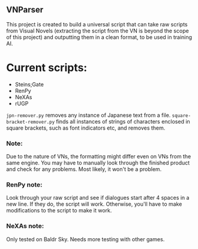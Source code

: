 ## VNParser
This project is created to build a universal script that can take raw scripts from Visual Novels (extracting the script from the VN is beyond the scope of this project) and outputting them in a clean format, to be used in training AI.

# Current scripts:
- Steins;Gate
- RenPy
- NeXAs
- rUGP

`jpn-remover.py` removes any instance of Japanese text from a file.
`square-bracket-remover.py` finds all instances of strings of characters enclosed in square brackets, such as font indicators etc, and removes them.

### Note:
Due to the nature of VNs, the formatting might differ even on VNs from the same engine. You may have to manually look through the finished product and check for any problems. Most likely, it won't be a problem.

### RenPy note:
Look through your raw script and see if dialogues start after 4 spaces in a new line. If they do, the script will work. Otherwise, you'll have to make modifications to the script to make it work.

### NeXAs note:
Only tested on Baldr Sky. Needs more testing with other games.
